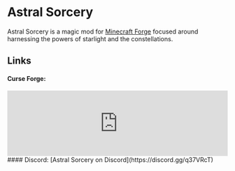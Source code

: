 # Astral Sorcery

Astral Sorcery is a magic mod for [Minecraft Forge](https://files.minecraftforge.net) 
focused around harnessing the powers of starlight and the constellations.  

## Links

#### Curse Forge:
<iframe src="https://www.cfwidget.com/minecraft/mc-mods/astral-sorcery" width="100%" style="border: none;"></iframe>  
#### Discord: [Astral Sorcery on Discord](https://discord.gg/q37VRcT)


